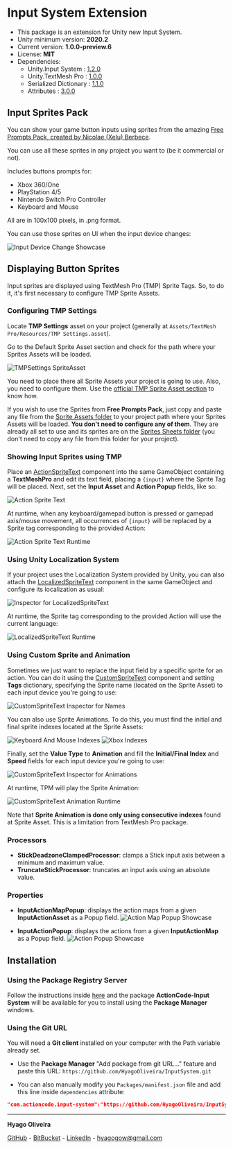 # Input System Extension

* This package is an extension for Unity new Input System.
* Unity minimum version: **2020.2**
* Current version: **1.0.0-preview.6**
* License: **MIT**
* Dependencies:
	- Unity.Input System : [1.2.0](https://docs.unity3d.com/Packages/com.unity.inputsystem@1.2/changelog/CHANGELOG.html)
	- Unity.TextMesh Pro : [1.0.0](https://docs.unity3d.com/Packages/com.unity.textmeshpro@1.0/changelog/CHANGELOG.html)
	- Serialized Dictionary : [1.1.0](https://github.com/HyagoOliveira/SerializedDictionary/tree/1.1.0)
	- Attributes : [3.0.0](https://github.com/HyagoOliveira/attributes/tree/3.0.0)

## Input Sprites Pack

You can show your game button inputs using sprites from the amazing [Free Prompts Pack, created by Nicolae (Xelu) Berbece](https://thoseawesomeguys.com/prompts/).

You can use all these sprites in any project you want to (be it commercial or not).

Includes buttons prompts for:

* Xbox 360/One
* PlayStation 4/5
* Nintendo Switch Pro Controller
* Keyboard and Mouse

All are in 100x100 pixels, in .png format.

You can use those sprites on UI when the input device changes:

![Input Device Change Showcase][MenuShowcase]

## Displaying Button Sprites

Input sprites are displayed using TextMesh Pro (TMP) Sprite Tags. So, to do it, it's first necessary to configure TMP Sprite Assets.

### Configuring TMP Settings

Locate **TMP Settings** asset on your project (generally at ```Assets/TextMesh Pro/Resources/TMP Settings.asset```).

Go to the Default Sprite Asset section and check for the path where your Sprites Assets will be loaded.

![TMPSettings SpriteAsset][TMPSettings_SpriteAsset]

You need to place there all Sprite Assets your project is going to use. Also, you need to configure them. Use the [official TMP Sprite Asset section](https://docs.unity3d.com/Packages/com.unity.textmeshpro@3.2/manual/Sprites.html) to know how.

If you wish to use the Sprites from **Free Prompts Pack**, just copy and paste any file from the [Sprite Assets folder](/SpriteAssets/) to your project path where your Sprites Assets will be loaded. **You don't need to configure any of them**. They are already all set to use and its sprites are on the [Sprites Sheets folder](/Sprites/) (you don't need to copy any file from this folder for your project).

### Showing Input Sprites using TMP

Place an [ActionSpriteText](/Runtime/SpriteText/ActionSpriteText.cs) component into the same GameObject containing a **TextMeshPro** and edit its text field, placing a ```{input}``` where the Sprite Tag will be placed. Next, set the **Input Asset** and **Action Popup** fields, like so:

![Action Sprite Text][ActionSpriteText_Inspector]

 At runtime, when any keyboard/gamepad button is pressed or gamepad axis/mouse movement, all occurrences of ```{input}``` will be replaced by a Sprite tag corresponding to the provided Action:

![Action Sprite Text Runtime][ActionSpriteText_Runtime]

### Using Unity Localization System

If your project uses the Localization System provided by Unity, you can also attach the [LocalizedSpriteText](/Runtime/SpriteText/LocalizedSpriteText.cs) component in the same GameObject and configure its localization as usual:

![Inspector for LocalizedSpriteText][LocalizedSpriteText_Inspector]

At runtime, the Sprite tag corresponding to the provided Action will use the current language:

![LocalizedSpriteText Runtime][LocalizedSpriteText_Runtime]

### Using Custom Sprite and Animation

Sometimes we just want to replace the input field by a specific sprite for an action. You can do it using the [CustomSpriteText](/Runtime/SpriteText/CustomSpriteText.cs) component and setting **Tags** dictionary, specifying the Sprite name (located on the Sprite Asset) to each input device you're going to use: 

![CustomSpriteText Inspector for Names][CustomSpriteText_Inspector_Name]

You can also use Sprite Animations. To do this, you must find the initial and final sprite indexes located at the Sprite Assets:

![Keyboard And Mouse Indexes][KeyboardAndMouseIndexes]
![Xbox Indexes][XboxIndexes]

Finally, set the **Value Type** to **Animation** and fill the **Initial/Final Index** and **Speed** fields for each input device you're going to use: 

![CustomSpriteText Inspector for Animations][CustomSpriteText_Inspector_Animation]

At runtime, TPM will play the Sprite Animation:

![CustomSpriteText Animation Runtime][CustomSpriteText_Animation_Runtime]

Note that **Sprite Animation is done only using consecutive indexes** found at Sprite Asset. This is a limitation from TextMesh Pro package.

### Processors

* **StickDeadzoneClampedProcessor**: clamps a Stick input axis between a minimum and maximum value.
* **TruncateStickProcessor**: truncates an input axis using an absolute value.

### Properties

* **InputActionMapPopup**: displays the action maps from a given **InputActionAsset** as a Popup field.
![Action Map Popup Showcase][InputActionMapPopup]
    
* **InputActionPopup**: displays the actions from a given **InputActionMap** as a Popup field.
![Action Popup Showcase][InputActionPopup]

## Installation

### Using the Package Registry Server

Follow the instructions inside [here](https://cutt.ly/ukvj1c8) and the package **ActionCode-Input System** 
will be available for you to install using the **Package Manager** windows.

### Using the Git URL

You will need a **Git client** installed on your computer with the Path variable already set. 

- Use the **Package Manager** "Add package from git URL..." feature and paste this URL: `https://github.com/HyagoOliveira/InputSystem.git`

- You can also manually modify you `Packages/manifest.json` file and add this line inside `dependencies` attribute: 

```json
"com.actioncode.input-system":"https://github.com/HyagoOliveira/InputSystem.git"
```

---

**Hyago Oliveira**

[GitHub](https://github.com/HyagoOliveira) -
[BitBucket](https://bitbucket.org/HyagoGow/) -
[LinkedIn](https://www.linkedin.com/in/hyago-oliveira/) -
<hyagogow@gmail.com>

[ActionSpriteText_Inspector]: /Documentation~/ActionSpriteText_Inspector.png "Inspector for ActionSpriteText component"
[ActionSpriteText_Runtime]: /Documentation~/ActionSpriteText_Runtime.gif "Action Sprite Text at Runtime"
[CustomSpriteText_Inspector_Name]: /Documentation~/CustomSpriteText_Inspector_Name.png "Inspector for CustomSpriteText component using sprite name"
[CustomSpriteText_Inspector_Animation]: /Documentation~/CustomSpriteText_Inspector_Animation.png "Inspector for CustomSpriteText component using sprite animation"
[InputActionMapPopup]: /Documentation~/InputActionMapPopup.jpg "Using Action Map Popup"
[InputActionPopup]: /Documentation~/InputActionPopup.jpg "Using Input Action Popup"
[MenuShowcase]: /Documentation~/MenuShowcase.gif "Using Input Sprites in Main Menu"
[TMPSettings_SpriteAsset]: /Documentation~/TMPSettings_SpriteAsset.png "TMP Settings, Sprite Asset section"
[LocalizedSpriteText_Inspector]: /Documentation~/LocalizedSpriteText_Inspector.png "Inspector for LocalizedSpriteText component"
[LocalizedSpriteText_Runtime]: /Documentation~/LocalizedSpriteText_Runtime.gif "LocalizedSpriteText at Runtime"
[CustomSpriteText_Animation_Runtime]: /Documentation~/CustomSpriteText_Animation_Runtime.gif "CustomSpriteText Animation at Runtime"
[XboxIndexes]: /Documentation~/XboxIndexes.png "Inspector for XboxIndexes"
[KeyboardAndMouseIndexes]: /Documentation~/KeyboardAndMouseIndexes.png "Inspector for KeyboardAndMouseIndexes"